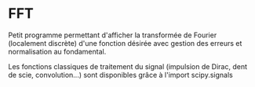 # FFT
Petit programme permettant d'afficher la transformée de Fourier (localement discrète) d'une fonction désirée avec gestion des erreurs et normalisation au fondamental.

Les fonctions classiques de traitement du signal (impulsion de Dirac, dent de scie, convolution...) sont disponibles grâce à l'import scipy.signals
